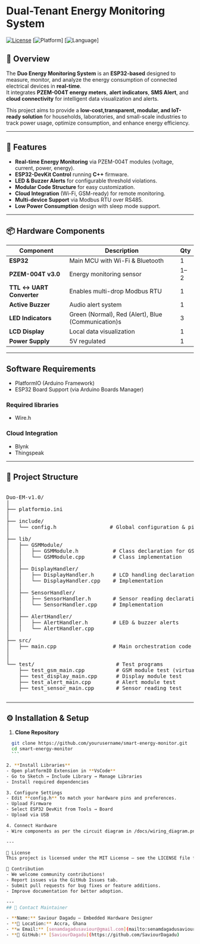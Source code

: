 # Dual-Tenant Energy Monitoring System

[![License](https://img.shields.io/badge/license-MIT-blue.svg)](LICENSE)
[![Platform](https://img.shields.io/badge/platform-PlatformIO-orange.svg)]
[![Language](https://img.shields.io/badge/language-C/C++-green.svg)]

## 📌 Overview

The **Duo Energy Monitoring System** is an **ESP32-based** designed to measure, monitor, and analyze the energy consumption of connected electrical devices in **real-time**.  
It integrates **PZEM-004T energy meters**, **alert indicators**, **SMS Alert**, and **cloud connectivity** for intelligent data visualization and alerts.

This project aims to provide a **low-cost,transparent, modular, and IoT-ready solution** for households, laboratories, and small-scale industries to track power usage, optimize consumption, and enhance energy efficiency.

---

## 🎯 Features

- **Real-time Energy Monitoring** via PZEM-004T modules (voltage, current, power, energy).
- **ESP32-DevKit Control** running **C++** firmware.
- **LED & Buzzer Alerts** for configurable threshold violations.
- **Modular Code Structure** for easy customization.
- **Cloud Integration** (Wi-Fi, GSM-ready) for remote monitoring.
- **Multi-device Support** via Modbus RTU over RS485.
- **Low Power Consumption** design with sleep mode support.

---

## 📦 Hardware Components

| Component                   | Description                                       | Qty |
|-----------------------------|---------------------------------------------------|-----|
| **ESP32**                   | Main MCU with Wi-Fi & Bluetooth                   | 1   |
| **PZEM-004T v3.0**          | Energy monitoring sensor                          | 1–2 |
| **TTL ↔ UART Converter**    | Enables multi-drop Modbus RTU                     | 1   |
| **Active Buzzer**           | Audio alert system                                | 1   |
| **LED Indicators**          | Green (Normal), Red (Alert), Blue (Communication)s| 3   |
| **LCD Display**             | Local data visualization                          | 1   |
| **Power Supply**            | 5V regulated                                      | 1   |

---

## Software Requirements

- PlatformIO (Arduino Framework)
- ESP32 Board Support (via Arduino Boards Manager)

### Required libraries

- Wire.h

### Cloud Integration

- Blynk
- Thingspeak

---

## 📂 Project Structure

<pre> 
Duo-EM-v1.0/
│
├── platformio.ini
│
├── include/
│   └── config.h                 # Global configuration & pin definitions
│
├── lib/
│   ├── GSMModule/
│   │   ├── GSMModule.h           # Class declaration for GSM handling
│   │   └── GSMModule.cpp         # Class implementation
│   │
│   ├── DisplayHandler/
│   │   ├── DisplayHandler.h      # LCD handling declarations
│   │   └── DisplayHandler.cpp    # Implementation
│   │
│   ├── SensorHandler/
│   │   ├── SensorHandler.h       # Sensor reading declarations
│   │   └── SensorHandler.cpp     # Implementation
│   │
│   ├── AlertHandler/
│   │   ├── AlertHandler.h        # LED & buzzer alerts
│   │   └── AlertHandler.cpp
│
├── src/
│   ├── main.cpp                  # Main orchestration code
│
│
└── test/                          # Test programs
    ├── test_gsm_main.cpp          # GSM module test (virtual UART)
    ├── test_display_main.cpp      # Display module test
    ├── test_alert_main.cpp        # Alert module test
    ├── test_sensor_main.cpp       # Sensor reading test

</pre>

---

## ⚙️ Installation & Setup

1. **Clone Repository**

  ```bash
    git clone https://github.com/yourusername/smart-energy-monitor.git
    cd smart-energy-monitor
    ```

2. **Install Libraries**
  - Open platformIO Extension in **VsCode** 
  - Go to Sketch → Include Library → Manage Libraries
  - Install required dependencies

3. Configure Settings
  - Edit **config.h** to match your hardware pins and preferences.
  - Upload Firmware
  - Select ESP32 DevKit from Tools → Board
  - Upload via USB

4. Connect Hardware
  - Wire components as per the circuit diagram in /docs/wiring_diagram.png
  
---

📜 License
This project is licensed under the MIT License – see the LICENSE file for details.

🤝 Contribution
  - We welcome community contributions!
  - Report issues via the GitHub Issues tab.
  - Submit pull requests for bug fixes or feature additions.
  - Improve documentation for better adoption.

---
## 📧 Contact Maintainer

- **Name:** Saviour Dagadu – Embedded Hardware Designer  
- **📍 Location:** Accra, Ghana  
- **✉️ Email:** [senamdagadusaviour@gmail.com](mailto:senamdagadusaviour@gmail.com)  
- **🔗 GitHub:** [SaviourDagadu](https://github.com/SaviourDagadu)



